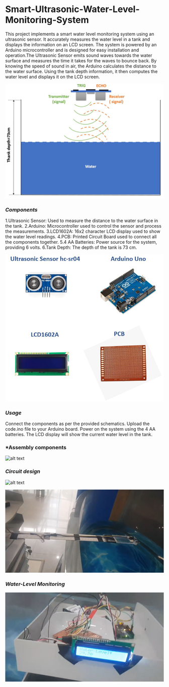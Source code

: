 # Smart-Ultrasonic-Water-Level-Monitoring-System
This project implements a smart water level monitoring system using an ultrasonic sensor. It accurately measures the water level in a tank and displays the information on an LCD screen. The system is powered by an Arduino microcontroller and is designed for easy installation and operation.The Ultrasonic Sensor emits sound waves towards the water surface and measures the time it takes for the waves to bounce back. By knowing the speed of sound in air, the Arduino calculates the distance to the water surface. Using the tank depth information, it then computes the water level and displays it on the LCD screen.


 ![alt text](https://github.com/pahaht/Smart-Ultrasonic-Water-Level-Monitoring-System/blob/main/images/wtank.JPG)


###  *Components*
1.Ultrasonic Sensor: Used to measure the distance to the water surface in the tank.
2.Arduino: Microcontroller used to control the sensor and process the measurements.
3.LCD1602A: 16x2 character LCD display used to show the water level readings.
4.PCB: Printed Circuit Board used to connect all the components together.
5.4 AA Batteries: Power source for the system, providing 6 volts.
6.Tank Depth: The depth of the tank is 73 cm.

![alt text](https://github.com/pahaht/Smart-Ultrasonic-Water-Level-Monitoring-System/blob/main/images/component.JPG)

### *Usage*

Connect the components as per the provided schematics.
Upload the code.ino file to your Arduino board.
Power on the system using the 4 AA batteries.
The LCD display will show the current water level in the tank.

### *Assembly components

![alt text](https://github.com/pahaht/Smart-Ultrasonic-Water-Level-Monitoring-System/blob/main/images/assemblycomponents.JPG)

### *Circuit design*
![alt text](https://github.com/pahaht/Smart-Ultrasonic-Water-Level-Monitoring-System/blob/main/images/circuitdesign.JPG)

![alt text](https://github.com/pahaht/Smart-Ultrasonic-Water-Level-Monitoring-System/blob/main/images/ussensor.JPG)

### *Water-Level Monitoring*

![alt text](https://github.com/pahaht/Smart-Ultrasonic-Water-Level-Monitoring-System/blob/main/images/water-measure.JPG)




